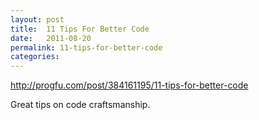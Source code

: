 ```yaml
---
layout: post
title:  11 Tips For Better Code
date:   2011-08-20
permalink: 11-tips-for-better-code
categories:
---
```


<a href="http://progfu.com/post/384161195/11-tips-for-better-code">http://progfu.com/post/384161195/11-tips-for-better-code</a>

Great tips on code craftsmanship.
